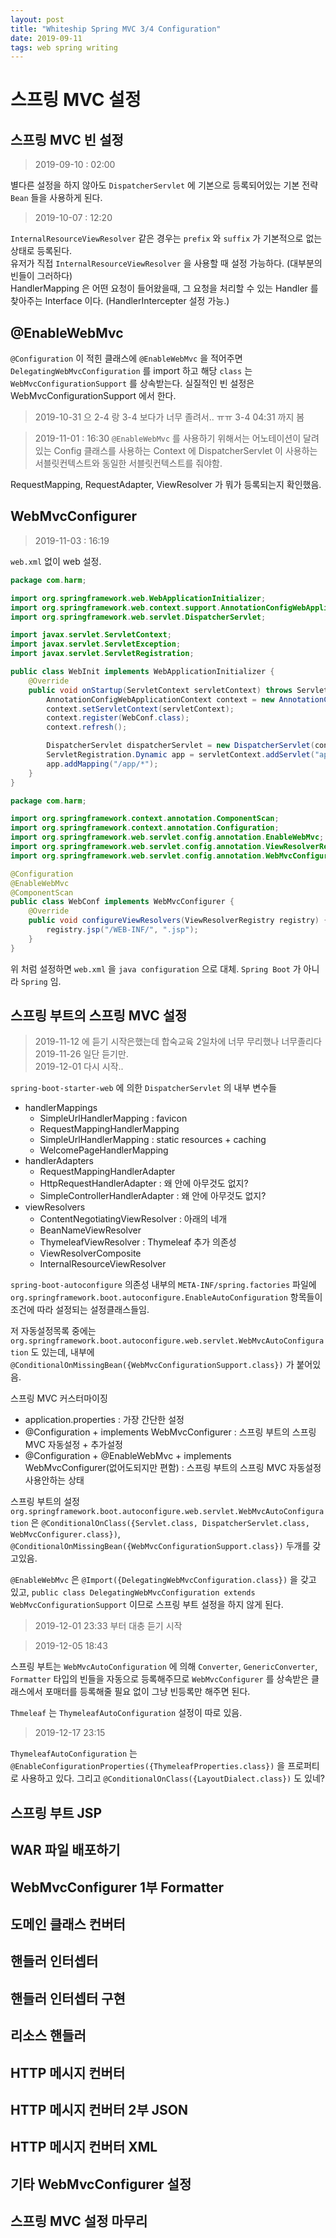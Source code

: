 ```yaml
---
layout: post
title: "Whiteship Spring MVC 3/4 Configuration"
date: 2019-09-11
tags: web spring writing
---
```


# 스프링 MVC 설정
## 스프링 MVC 빈 설정

> 2019-09-10 : 02:00

별다른 설정을 하지 않아도 `DispatcherServlet` 에 기본으로 등록되어있는 기본 전략 `Bean` 들을 사용하게 된다.  

> 2019-10-07 : 12:20

`InternalResourceViewResolver` 같은 경우는 `prefix` 와 `suffix` 가 기본적으로 없는 상태로 등록된다.  
유저가 직접 `InternalResourceViewResolver` 을 사용할 때 설정 가능하다. (대부분의 빈들이 그러하다)  
HandlerMapping 은 어떤 요청이 들어왔을때, 그 요청을 처리할 수 있는 Handler 를 찾아주는 Interface 이다. (HandlerIntercepter 설정 가능.)  

## @EnableWebMvc

`@Configuration` 이 적힌 클래스에 `@EnableWebMvc` 을 적어주면 `DelegatingWebMvcConfiguration` 를 import 하고 해당 `class` 는 `WebMvcConfigurationSupport` 를 상속받는다.
실질적인 빈 설정은 WebMvcConfigurationSupport 에서 한다.

> 2019-10-31
으 2-4 랑 3-4 보다가 너무 졸려서.. ㅠㅠ 3-4 04:31 까지 봄

> 2019-11-01 : 16:30
`@EnableWebMvc` 를 사용하기 위해서는 어노테이션이 달려있는 Config 클래스를 사용하는 Context 에 DispatcherServlet 이 사용하는 서블릿컨텍스트와 동일한 서블릿컨텍스트를 줘야함.

RequestMapping, RequestAdapter, ViewResolver 가 뭐가 등록되는지 확인했음.

## WebMvcConfigurer

> 2019-11-03 : 16:19

`web.xml` 없이 web 설정.

``` java
package com.harm;

import org.springframework.web.WebApplicationInitializer;
import org.springframework.web.context.support.AnnotationConfigWebApplicationContext;
import org.springframework.web.servlet.DispatcherServlet;

import javax.servlet.ServletContext;
import javax.servlet.ServletException;
import javax.servlet.ServletRegistration;

public class WebInit implements WebApplicationInitializer {
    @Override
    public void onStartup(ServletContext servletContext) throws ServletException {
        AnnotationConfigWebApplicationContext context = new AnnotationConfigWebApplicationContext();
        context.setServletContext(servletContext);
        context.register(WebConf.class);
        context.refresh();

        DispatcherServlet dispatcherServlet = new DispatcherServlet(context); //servletContext 를 받은 context 를 주는것이 중요
        ServletRegistration.Dynamic app = servletContext.addServlet("app", dispatcherServlet); //ServletRegistration 은 javax.servlet-api 3.0.1 이상부터 사용가능
        app.addMapping("/app/*");
    }
}
```
``` java
package com.harm;

import org.springframework.context.annotation.ComponentScan;
import org.springframework.context.annotation.Configuration;
import org.springframework.web.servlet.config.annotation.EnableWebMvc;
import org.springframework.web.servlet.config.annotation.ViewResolverRegistry;
import org.springframework.web.servlet.config.annotation.WebMvcConfigurer;

@Configuration
@EnableWebMvc
@ComponentScan
public class WebConf implements WebMvcConfigurer {
    @Override
    public void configureViewResolvers(ViewResolverRegistry registry) {
        registry.jsp("/WEB-INF/", ".jsp");
    }
}
```

위 처럼 설정하면 `web.xml` 을 `java configuration` 으로 대체.
`Spring Boot` 가 아니라 `Spring` 임.

## 스프링 부트의 스프링 MVC 설정

> 2019-11-12 에 듣기 시작은했는데 합숙교육 2일차에 너무 무리했나 너무졸리다  
2019-11-26 일단 듣기만.  
2019-12-01 다시 시작..  

`spring-boot-starter-web` 에 의한 `DispatcherServlet` 의 내부 변수들
- handlerMappings
  - SimpleUrlHandlerMapping : favicon
  - RequestMappingHandlerMapping
  - SimpleUrlHandlerMapping : static resources + caching
  - WelcomePageHandlerMapping
- handlerAdapters
  - RequestMappingHandlerAdapter
  - HttpRequestHandlerAdapter : 왜 안에 아무것도 없지?
  - SimpleControllerHandlerAdapter : 왜 안에 아무것도 없지?
- viewResolvers
  - ContentNegotiatingViewResolver : 아래의 네개
  - BeanNameViewResolver
  - ThymeleafViewResolver : Thymeleaf 추가 의존성
  - ViewResolverComposite
  - InternalResourceViewResolver

`spring-boot-autoconfigure` 의존성 내부의 `META-INF/spring.factories` 파일에 `org.springframework.boot.autoconfigure.EnableAutoConfiguration` 항목들이 조건에 따라 설정되는 설정클래스들임.

저 자동설정목록 중에는 `org.springframework.boot.autoconfigure.web.servlet.WebMvcAutoConfiguration` 도 있는데, 내부에 `@ConditionalOnMissingBean({WebMvcConfigurationSupport.class})` 가 붙어있음.

스프링 MVC 커스터마이징
- application.properties : 가장 간단한 설정
- @Configuration + implements WebMvcConfigurer : 스프링 부트의 스프링 MVC 자동설정 + 추가설정
- @Configuration + @EnableWebMvc + implements WebMvcConfigurer(없어도되지만 편함) : 스프링 부트의 스프링 MVC 자동설정 사용안하는 상태

스프링 부트의 설정 `org.springframework.boot.autoconfigure.web.servlet.WebMvcAutoConfiguration` 은 `@ConditionalOnClass({Servlet.class, DispatcherServlet.class, WebMvcConfigurer.class})`, `@ConditionalOnMissingBean({WebMvcConfigurationSupport.class})` 두개를 갖고있음.

`@EnableWebMvc` 은 `@Import({DelegatingWebMvcConfiguration.class})` 을 갖고 있고, `public class DelegatingWebMvcConfiguration extends WebMvcConfigurationSupport` 이므로 스프링 부트 설정을 하지 않게 된다.

> 2019-12-01 23:33 부터 대충 듣기 시작

> 2019-12-05 18:43

스프링 부트는 `WebMvcAutoConfiguration` 에 의해 `Converter`, `GenericConverter`, `Formatter` 타입의 빈들을 자동으로 등록해주므로 `WebMvcConfigurer` 를 상속받은 클래스에서 포매터를 등록해줄 필요 없이 그냥 빈등록만 해주면 된다.

`Thmeleaf` 는 `ThymeleafAutoConfiguration` 설정이 따로 있음.

> 2019-12-17 23:15

`ThymeleafAutoConfiguration` 는 `@EnableConfigurationProperties({ThymeleafProperties.class})` 을 프로퍼티로 사용하고 있다. 그리고 `@ConditionalOnClass({LayoutDialect.class})` 도 있네?


## 스프링 부트 JSP
## WAR 파일 배포하기
## WebMvcConfigurer 1부 Formatter
## 도메인 클래스 컨버터
## 핸들러 인터셉터
## 핸들러 인터셉터 구현
## 리소스 핸들러
## HTTP 메시지 컨버터
## HTTP 메시지 컨버터 2부 JSON
## HTTP 메시지 컨버터 XML
## 기타 WebMvcConfigurer 설정
## 스프링 MVC 설정 마무리
